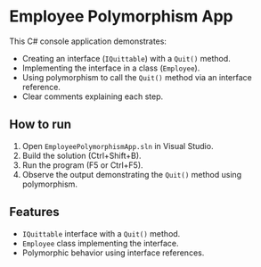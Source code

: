 # Employee Polymorphism App

This C# console application demonstrates:

- Creating an interface (`IQuittable`) with a `Quit()` method.
- Implementing the interface in a class (`Employee`).
- Using polymorphism to call the `Quit()` method via an interface reference.
- Clear comments explaining each step.

## How to run

1. Open `EmployeePolymorphismApp.sln` in Visual Studio.
2. Build the solution (Ctrl+Shift+B).
3. Run the program (F5 or Ctrl+F5).
4. Observe the output demonstrating the `Quit()` method using polymorphism.

## Features

- `IQuittable` interface with a `Quit()` method.
- `Employee` class implementing the interface.
- Polymorphic behavior using interface references.
